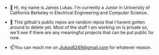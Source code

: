 - 👋 Hi, my name is James Lukas. I'm currently a Junior in University of California Berkeley in Electrical Engineering and Computer Science.
 
- 👀 This github's public repos are random repos that I havent gotten around to delete yet. Most of the stuff I am working on is private so, we'll see if there are any meaningful projects that can be put public for now.
  
- 📫You can reach me on Jlukas6249@gmail.com for whatever reason. 

<!---
jamesl3483/jamesl3483 is a ✨ special ✨ repository because its `README.md` (this file) appears on your GitHub profile.
You can click the Preview link to take a look at your changes.
--->
